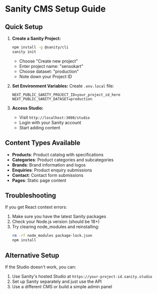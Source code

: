 # Sanity CMS Setup Guide

## Quick Setup

1. **Create a Sanity Project:**
   ```bash
   npm install -g @sanity/cli
   sanity init
   ```
   - Choose "Create new project"
   - Enter project name: "sensokart"
   - Choose dataset: "production"
   - Note down your Project ID

2. **Set Environment Variables:**
   Create `.env.local` file:
   ```env
   NEXT_PUBLIC_SANITY_PROJECT_ID=your_project_id_here
   NEXT_PUBLIC_SANITY_DATASET=production
   ```

3. **Access Studio:**
   - Visit `http://localhost:3000/studio`
   - Login with your Sanity account
   - Start adding content

## Content Types Available

- **Products**: Product catalog with specifications
- **Categories**: Product categories and subcategories  
- **Brands**: Brand information and logos
- **Enquiries**: Product enquiry submissions
- **Contact**: Contact form submissions
- **Pages**: Static page content

## Troubleshooting

If you get React context errors:
1. Make sure you have the latest Sanity packages
2. Check your Node.js version (should be 18+)
3. Try clearing node_modules and reinstalling:
   ```bash
   rm -rf node_modules package-lock.json
   npm install
   ```

## Alternative Setup

If the Studio doesn't work, you can:
1. Use Sanity's hosted Studio at `https://your-project-id.sanity.studio`
2. Set up Sanity separately and just use the API
3. Use a different CMS or build a simple admin panel
